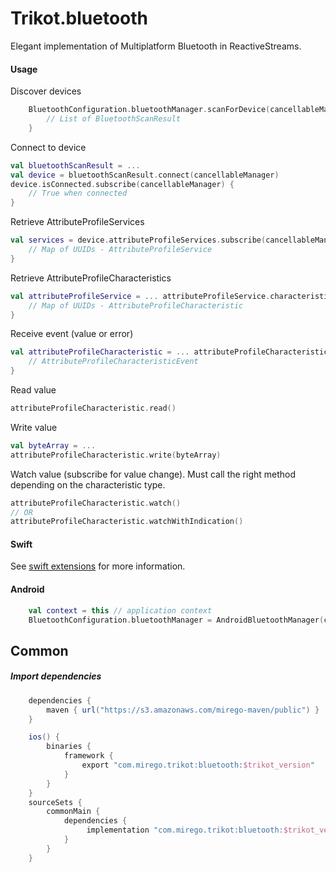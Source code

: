# Trikot.bluetooth

Elegant implementation of Multiplatform Bluetooth in ReactiveStreams.

#### Usage
Discover devices
```kotlin
    BluetoothConfiguration.bluetoothManager.scanForDevice(cancellableManager, listOf("UUIDS")).subscribe(cancellableManager) {
        // List of BluetoothScanResult
    }
```

Connect to device
```kotlin
val bluetoothScanResult = ...
val device = bluetoothScanResult.connect(cancellableManager)
device.isConnected.subscribe(cancellableManager) {
    // True when connected
}
```

Retrieve AttributeProfileServices
```kotlin
val services = device.attributeProfileServices.subscribe(cancellableManager) {
    // Map of UUIDs - AttributeProfileService
}
```

Retrieve AttributeProfileCharacteristics
```kotlin
val attributeProfileService = ... attributeProfileService.characteristics.subscribe(cancellableManager) {
    // Map of UUIDs - AttributeProfileCharacteristic
}
```

Receive event (value or error)
```kotlin
val attributeProfileCharacteristic = ... attributeProfileCharacteristic.event.subscribe(cancellableManager) {
    // AttributeProfileCharacteristicEvent
}
```

Read value
```kotlin
attributeProfileCharacteristic.read()
```

Write value
```kotlin
val byteArray = ...
attributeProfileCharacteristic.write(byteArray)
```

Watch value (subscribe for value change). Must call the right method depending on the characteristic type.
```kotlin
attributeProfileCharacteristic.watch()
// OR
attributeProfileCharacteristic.watchWithIndication()
```


#### Swift
See [swift extensions](./swift-extensions/README.md) for more information.

#### Android
```kotlin
    val context = this // application context
    BluetoothConfiguration.bluetoothManager = AndroidBluetoothManager(context)
```

## Common
##### Import dependencies
```groovy
    dependencies {
        maven { url("https://s3.amazonaws.com/mirego-maven/public") }
    }

    ios() {
        binaries {
            framework {
                export "com.mirego.trikot:bluetooth:$trikot_version"
            }
        }
    }
    sourceSets {
        commonMain {
            dependencies {
                 implementation "com.mirego.trikot:bluetooth:$trikot_version"
            }
        }
    }
```
